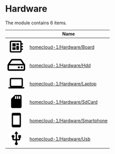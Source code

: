 # Hardware

The module contains 6 items.



| |Name|
|:---:|---|
| ![illustration of homecloud-1/Hardware/Board](../../homecloud-1/Hardware/Board.png) | [homecloud-1/Hardware/Board](../../homecloud-1/Hardware/Board.md) |
| ![illustration of homecloud-1/Hardware/Hdd](../../homecloud-1/Hardware/Hdd.png) | [homecloud-1/Hardware/Hdd](../../homecloud-1/Hardware/Hdd.md) |
| ![illustration of homecloud-1/Hardware/Laptop](../../homecloud-1/Hardware/Laptop.png) | [homecloud-1/Hardware/Laptop](../../homecloud-1/Hardware/Laptop.md) |
| ![illustration of homecloud-1/Hardware/SdCard](../../homecloud-1/Hardware/SdCard.png) | [homecloud-1/Hardware/SdCard](../../homecloud-1/Hardware/SdCard.md) |
| ![illustration of homecloud-1/Hardware/Smartphone](../../homecloud-1/Hardware/Smartphone.png) | [homecloud-1/Hardware/Smartphone](../../homecloud-1/Hardware/Smartphone.md) |
| ![illustration of homecloud-1/Hardware/Usb](../../homecloud-1/Hardware/Usb.png) | [homecloud-1/Hardware/Usb](../../homecloud-1/Hardware/Usb.md) |



